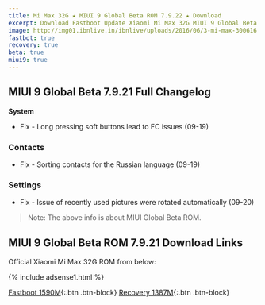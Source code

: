 ```yaml
---
title: Mi Max 32G ★ MIUI 9 Global Beta ROM 7.9.22 ★ Download
excerpt: Download Fastboot Update Xiaomi Mi Max 32G MIUI 9 Global Beta ROM 7.9.22
image: http://img01.ibnlive.in/ibnlive/uploads/2016/06/3-mi-max-300616.jpg
fastbot: true
recovery: true
beta: true
miui9: true
---
```

## MIUI 9 Global Beta 7.9.21 Full Changelog
**System**
- Fix - Long pressing soft buttons lead to FC issues (09-19)

### Contacts
- Fix - Sorting contacts for the Russian language (09-19)

### Settings
- Fix - Issue of recently used pictures were rotated automatically (09-20)

> Note: The above info is about MIUI Global Beta ROM.

## MIUI 9 Global Beta ROM 7.9.21 Download Links

Official Xiaomi Mi Max 32G ROM from below:

{% include adsense1.html %}

[Fastboot 1590M](http://bigota.d.miui.com/7.9.22/hydrogen_global_images_7.9.22_20170922.0000.00_7.0_global_d6b6bee3f8.tgz){:.btn .btn-block}
[Recovery 1387M](http://bigota.d.miui.com/7.9.22/miui_MIMAXGlobal_7.9.22_6a6b75230f_7.0.zip){:.btn .btn-block}
